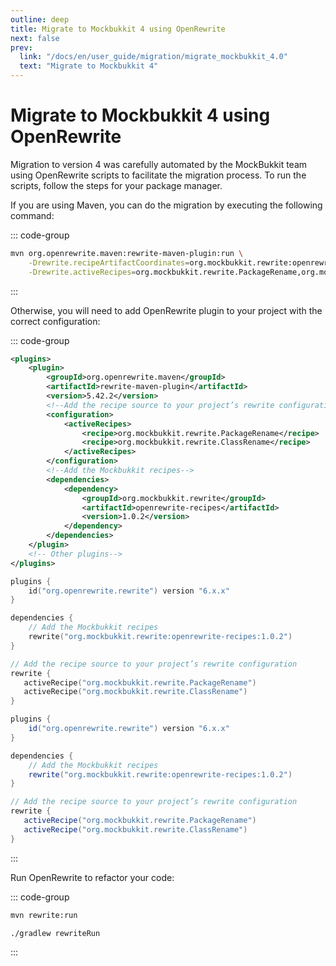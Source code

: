 ```yaml
---
outline: deep
title: Migrate to Mockbukkit 4 using OpenRewrite
next: false
prev:
  link: "/docs/en/user_guide/migration/migrate_mockbukkit_4.0"
  text: "Migrate to Mockbukkit 4"
---
```


# Migrate to Mockbukkit 4 using OpenRewrite

Migration to version 4 was carefully automated by the MockBukkit team using OpenRewrite scripts to facilitate the migration process. To run the scripts, follow the steps for your package manager.

If you are using Maven, you can do the migration by executing the following command:

::: code-group

```bash [Maven]
mvn org.openrewrite.maven:rewrite-maven-plugin:run \
    -Drewrite.recipeArtifactCoordinates=org.mockbukkit.rewrite:openrewrite-recipes:1.0.2 \
    -Drewrite.activeRecipes=org.mockbukkit.rewrite.PackageRename,org.mockbukkit.rewrite.ClassRename
```

:::

Otherwise, you will need to add OpenRewrite plugin to your project with the correct configuration:

::: code-group

```xml [Maven]
<plugins>
    <plugin>
        <groupId>org.openrewrite.maven</groupId>
        <artifactId>rewrite-maven-plugin</artifactId>
        <version>5.42.2</version>
        <!--Add the recipe source to your project’s rewrite configuration-->
        <configuration>
            <activeRecipes>
                <recipe>org.mockbukkit.rewrite.PackageRename</recipe>
                <recipe>org.mockbukkit.rewrite.ClassRename</recipe>
            </activeRecipes>
        </configuration>
        <!--Add the Mockbukkit recipes-->
        <dependencies>
            <dependency>
                <groupId>org.mockbukkit.rewrite</groupId>
                <artifactId>openrewrite-recipes</artifactId>
                <version>1.0.2</version>
            </dependency>
        </dependencies>
    </plugin>
    <!-- Other plugins-->
</plugins>
```

```kotlin [Gradle Kotlin DSL]
plugins {
    id("org.openrewrite.rewrite") version "6.x.x"
}

dependencies {
    // Add the Mockbukkit recipes
    rewrite("org.mockbukkit.rewrite:openrewrite-recipes:1.0.2")
}

// Add the recipe source to your project’s rewrite configuration
rewrite {
   activeRecipe("org.mockbukkit.rewrite.PackageRename")
   activeRecipe("org.mockbukkit.rewrite.ClassRename")
}
```

```groovy [Gradle Groovy DSL]
plugins {
    id("org.openrewrite.rewrite") version "6.x.x"
}

dependencies {
    // Add the Mockbukkit recipes
    rewrite("org.mockbukkit.rewrite:openrewrite-recipes:1.0.2")
}

// Add the recipe source to your project’s rewrite configuration
rewrite {
   activeRecipe("org.mockbukkit.rewrite.PackageRename")
   activeRecipe("org.mockbukkit.rewrite.ClassRename")
}
```

:::

Run OpenRewrite to refactor your code:

::: code-group

```bash [Maven]
mvn rewrite:run
```

```bash [Gradle]
./gradlew rewriteRun
```

:::
